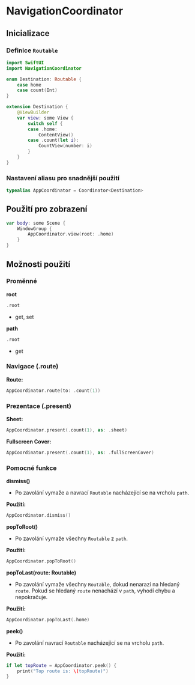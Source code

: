 # NavigationCoordinator

## Inicializace

### Definice `Routable`

```swift
import SwiftUI
import NavigationCoordinator

enum Destination: Routable {
    case home
    case count(Int)
}

extension Destination {
    @ViewBuilder
    var view: some View {
        switch self {
        case .home:
            ContentView()
        case .count(let i):
            CountView(number: i)
        }
    }
}
```

### Nastavení aliasu pro snadnější použití

```swift
typealias AppCoordinator = Coordinator<Destination>
```

## Použití pro zobrazení

```swift
var body: some Scene {
    WindowGroup {
        AppCoordinator.view(root: .home)
    }
}
```

## Možnosti použití

### Proměnné

**root**
```swift
.root
```
- get, set

**path**
```swift
.root
```
- get

### Navigace (.route)

**Route:**
```swift
AppCoordinator.route(to: .count(1))
```

### Prezentace (.present)

**Sheet:**
```swift
AppCoordinator.present(.count(1), as: .sheet)
```

**Fullscreen Cover:**
```swift
AppCoordinator.present(.count(1), as: .fullScreenCover)
```

### Pomocné funkce

**dismiss()**
- Po zavolání vymaže a navrací `Routable` nacházející se na vrcholu `path`.

**Použití:**
```swift
AppCoordinator.dismiss()
```

**popToRoot()**
- Po zavolání vymaže všechny `Routable` z `path`.

**Použití:**
```swift
AppCoordinator.popToRoot()
```

**popToLast(route: Routable)**
- Po zavolání vymaže všechny `Routable`, dokud nenarazí na hledaný `route`. Pokud se hledaný `route` nenachází v `path`, vyhodí chybu a nepokračuje.

**Použití:**
```swift
AppCoordinator.popToLast(.home)
```

**peek()**
- Po zavolání navrací `Routable` nacházející se na vrcholu `path`.

**Použití:**
```swift
if let topRoute = AppCoordinator.peek() {
    print("Top route is: \(topRoute)")
}
```
